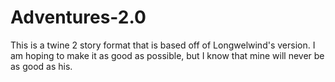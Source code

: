 # Adventures-2.0
This is a twine 2 story format that is based off of Longwelwind's version. I am hoping to make it as good as possible, but I know that mine will never be as good as his.
